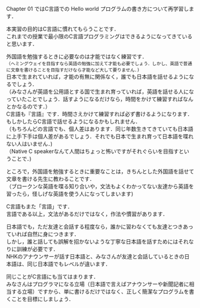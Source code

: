 Chapter 01 ではC言語での Hello world プログラムの書き方について再学習します．

本実習の目的はC言語に慣れてもらうことです．  
これまでの授業で最小限のC言語プログラミングはできるようになってきていると思います．

外国語を勉強するときに必要なのは才能ではなく練習です．  
`（ヘミングウェイを目指すなら英語の勉強に加えて才能も必要でしょう．しかし、英語で普通に文章を書けることを目指すだけなら才能など大して要りません．)   `  
日本で生まれていれば，才能の有無に関係なく，誰でも日本語を話せるようになるでしょう．  
（みなさんが英語を公用語とする国で生まれ育っていれば，英語を話せる人になっていたことでしょう．話すようになるだけなら，時間をかけて練習すればなんとかなるのです．）  
C言語も『言語』です．時間さえかけて練習すれば必ず書けるようになります．もしかしたらC言語で話せるようになるかもしれません．  
（もちろんどの言語でも、個人差はあります．同じ年数生きてきていても日本語に上手下手は個人差があるでしょう．それでも日本で生まれ育って日本語を喋れない人はいません．)  
（Native C speakerなんて人間はちょっと怖いですがそれぐらいを目指すということで．)  

ところで，外国語を勉強するときに重要なことは，きちんとした外国語を話せて文章を書ける先生に教わることです．  
（ブロークンな英語を喋る知り合いや，文法もよくわかってない友達から英語を習ったら，怪しげな英語を使う人になってしまいます)  

C言語もまた「言語」です．  
言語である以上，文法があるだけではなく，作法や慣習があります．  

日本語でも，ただ友達と会話する程度なら，誰かに習わなくても友達とつきあっていれば自然に身につきます．  
しかし，誰と話しても誤解を招かないような丁寧な日本語を話すためにはそれなりに訓練が必要です．  
NHKのアナウンサーが話す日本語と、みなさんが友達と会話しているときの日本語は、同じ日本語でもレベルが違います．  

同じことがC言語にも当てはまります．  
みなさんはプログラマになる立場（日本語で言えばアナウンサーや新聞記者に相当する立場）ですから、単に書けるだけではなく、正しく簡潔なプログラムを書くことを目標にしましょう．  
